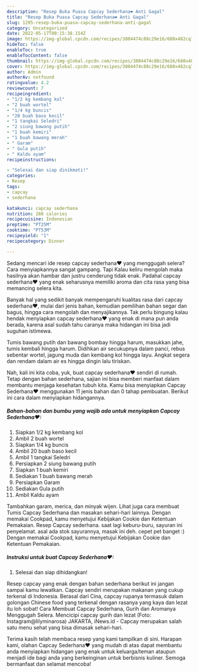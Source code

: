 ```yaml
---
description: "Resep Buka Puasa Capcay Sederhana❤ Anti Gagal"
title: "Resep Buka Puasa Capcay Sederhana❤ Anti Gagal"
slug: 1295-resep-buka-puasa-capcay-sederhana-anti-gagal
category: Uncategorized
date: 2022-05-17T00:15:38.154Z
image: https://img-global.cpcdn.com/recipes/3804474c88c29e16/680x482cq70/capcay-sederhana-foto-resep-utama.jpg
hideToc: false
enableToc: true
enableTocContent: false
thumbnail: https://img-global.cpcdn.com/recipes/3804474c88c29e16/680x482cq70/capcay-sederhana-foto-resep-utama.jpg
cover: https://img-global.cpcdn.com/recipes/3804474c88c29e16/680x482cq70/capcay-sederhana-foto-resep-utama.jpg
author: Admin
authorAv: notfound
ratingvalue: 4.2
reviewcount: 7
recipeingredient:
- "1/2 kg kembang kol"
- "2 buah wortel"
- "1/4 kg buncis"
- "20 buah baso kecil"
- "1 tangkai Seledri"
- "2 siung bawang putih"
- "1 buah kemiri"
- "1 buah bawang merah"
- " Garam"
- " Gula putih"
- " Kaldu ayam"
recipeinstructions:

- "Selesai dan siap dinikmati!"
categories:
- Resep
tags:
- capcay
- sederhana

katakunci: capcay sederhana 
nutrition: 260 calories
recipecuisine: Indonesian
preptime: "PT25M"
cooktime: "PT53M"
recipeyield: "1"
recipecategory: Dinner

---
```



Sedang mencari ide resep capcay sederhana❤ yang menggugah selera? Cara menyiapkannya sangat gampang. Tapi Kalau keliru mengolah maka hasilnya akan hambar dan justru cenderung tidak enak. Padahal capcay sederhana❤ yang enak seharusnya memiliki aroma dan cita rasa yang bisa memancing selera kita.


Banyak hal yang sedikit banyak mempengaruhi kualitas rasa dari capcay sederhana❤, mulai dari jenis bahan, kemudian pemilihan bahan segar dan bagus, hingga cara mengolah dan menyajikannya. Tak perlu bingung kalau hendak menyiapkan capcay sederhana❤ yang enak di mana pun anda berada, karena asal sudah tahu caranya maka hidangan ini bisa jadi suguhan istimewa.

Tumis bawang putih dan bawang bombay hingga harum, masukkan jahe, tumis kembali hingga harum. Didihkan air secukupnya dalam panci, rebus sebentar wortel, jagung muda dan kembang kol hingga layu. Angkat segera dan rendam dalam air es hingga dingin lalu tiriskan.


Nah, kali ini kita coba, yuk, buat capcay sederhana❤ sendiri di rumah. Tetap dengan bahan sederhana, sajian ini bisa memberi manfaat dalam membantu menjaga kesehatan tubuh kita. Kamu bisa menyiapkan Capcay Sederhana❤ menggunakan 11 jenis bahan dan 0 tahap pembuatan. Berikut ini cara dalam menyiapkan hidangannya.

<!--inarticleads1-->

##### Bahan-bahan dan bumbu yang wajib ada untuk menyiapkan Capcay Sederhana❤:

1. Siapkan 1/2 kg kembang kol
1. Ambil 2 buah wortel
1. Siapkan 1/4 kg buncis
1. Ambil 20 buah baso kecil
1. Ambil 1 tangkai Seledri
1. Persiapkan 2 siung bawang putih
1. Siapkan 1 buah kemiri
1. Sediakan 1 buah bawang merah
1. Persiapkan  Garam
1. Sediakan  Gula putih
1. Ambil  Kaldu ayam


Tambahkan garam, merica, dan minyak wijen. Lihat juga cara membuat Tumis Capcay Sederhana dan masakan sehari-hari lainnya. Dengan memakai Cookpad, kamu menyetujui Kebijakan Cookie dan Ketentuan Pemakaian. Resep Capcay sederhana. saat lagi keburu-buru, sayuran ini penyelamat. asal ada stok sayurannya, masak ini deh. cepet pet banget :) Dengan memakai Cookpad, kamu menyetujui Kebijakan Cookie dan Ketentuan Pemakaian. 

<!--inarticleads2-->

##### Instruksi untuk buat Capcay Sederhana❤:


1. Selesai dan siap dihidangkan!

Resep capcay yang enak dengan bahan sederhana berikut ini jangan sampai kamu lewatkan. Capcay sendiri merupakan makanan yang cukup terkenal di Indonesia. Berasal dari Cina, capcay rupanya termasuk dalam golongan Chinese food yang terkenal dengan rasanya yang kaya dan lezat itu loh sobat! Cara Membuat Capcay Sederhana, Gurih dan Aromanya Menggugah Selera. Mencicipi capcay gurih dan lezat (Foto: Instagram@lilyminarosa) JAKARTA, iNews.id - Capcay merupakan salah satu menu sehat yang bisa dimasak sehari-hari. 

Terima kasih telah membaca resep yang kami tampilkan di sini. Harapan kami, olahan Capcay Sederhana❤ yang mudah di atas dapat membantu anda menyiapkan hidangan yang enak untuk keluarga/teman ataupun menjadi ide bagi anda yang berkeinginan untuk berbisnis kuliner. Semoga bermanfaat dan selamat mencoba!

